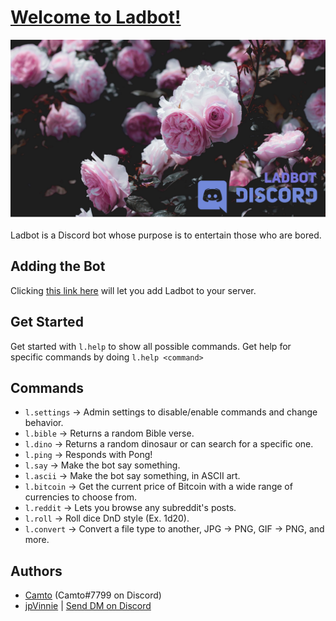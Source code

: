 # [Welcome to Ladbot!](https://github.com/Camto/Lad)

![ladbot banner](./Images/Banner.png)

Ladbot is a Discord bot whose purpose is to entertain those who are bored.

## Adding the Bot

Clicking [this link here](https://discord.com/api/oauth2/authorize?client_id=709644595104972890&permissions=8&scope=bot) will let you add Ladbot to your server.

## Get Started 

Get started with `l.help` to show all possible commands. Get help for specific commands by doing `l.help <command>`

## Commands

* `l.settings` → Admin settings to disable/enable commands and change behavior.
* `l.bible` → Returns a random Bible verse.
* `l.dino` → Returns a random dinosaur or can search for a specific one.
* `l.ping` → Responds with Pong!
* `l.say` → Make the bot say something.
* `l.ascii` → Make the bot say something, in ASCII art.
* `l.bitcoin` → Get the current price of Bitcoin with a wide range of currencies to choose from.
* `l.reddit` → Lets you browse any subreddit's posts. 
* `l.roll` → Roll dice DnD style (Ex. 1d20).
* `l.convert` → Convert a file type to another, JPG -> PNG, GIF -> PNG, and more.

## Authors

* [Camto](https://github.com/Camto) (Camto#7799 on Discord)
* [jpVinnie](https://github.com/jpVinnie) | [Send DM on Discord](https://discordapp.com/users/294518633541926912)

